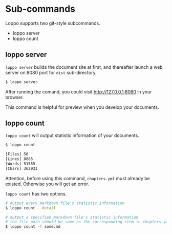 # Sub-commands

Loppo supports two git-style subcommands.

- loppo server
- loppo count

## loppo server

`loppo server` builds the document site at first, and thereafter launch a web server on 8080 port for `dist` sub-directory.

```bash
$ loppo server
```

After running the comand, you could visit http://127.0.0.1:8080 in your browser.

This command is helpful for preview when you develop your documents.

## loppo count

`loppo count` will output statistic information of your documents.

```bash
$ loppo count

[Files] 56
[Lines] 8885
[Words] 51555
[Chars] 362931
```

Attention, before using this command, `chapters.yml` must already be existed. Otherwise you will get an error.

`loppo count` has two options.

```bash
# output every markdown file's statistic information
$ loppo count --detail

# output a specified markdown file's statistic information
# the file path should be same as the corresponding item in chapters.yml
$ loppo count -f some.md
```

